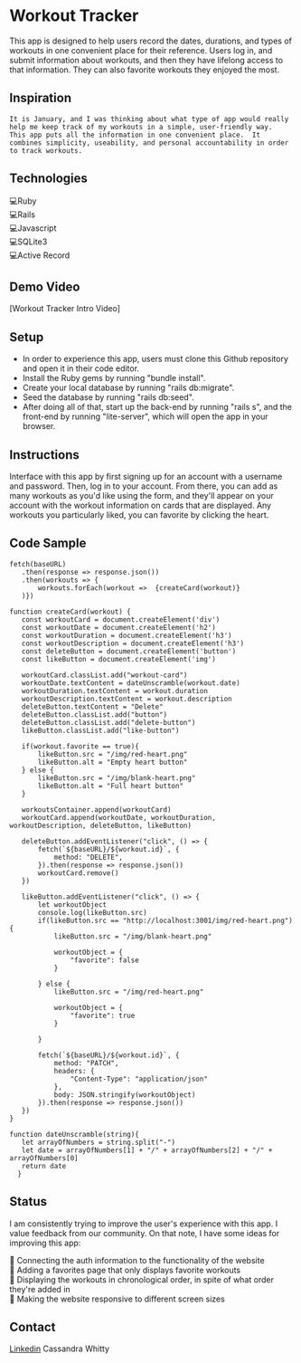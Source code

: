# Workout Tracker
  This app is designed to help users record the dates, durations, and types of workouts in one convenient place for their reference.  Users log in, and submit information about workouts, and then they have lifelong access to that information.  They can also favorite workouts they enjoyed the most.
  
  ## Inspiration
    It is January, and I was thinking about what type of app would really help me keep track of my workouts in a simple, user-friendly way.  This app puts all the information in one convenient place.  It combines simplicity, useability, and personal accountability in order to track workouts.
    
  ## Technologies
  
  💻Ruby <br />
  💻Rails <br />
  💻Javascript <br />
  💻SQLite3 <br />
  💻Active Record <br />
  
  ## Demo Video
  
  [Workout Tracker Intro Video]
  
  ## Setup
  
  - In order to experience this app, users must clone this Github repository and open it in their code editor. 
  - Install the Ruby gems by running "bundle install". 
  - Create your local database by running "rails db:migrate". 
  - Seed the database by running "rails db:seed". 
  - After doing all of that, start up the back-end by running "rails s", and the front-end by running "lite-server", which will open the app in your browser. 
  
 ## Instructions
 
  Interface with this app by first signing up for an account with a username and password.  Then, log in to your account.  From there, you can add as many workouts as you'd like using the form, and they'll appear on your account with the workout information on cards that are displayed.  Any workouts you particularly liked, you can favorite by clicking the heart.
  
 ## Code Sample
 
 ```
 fetch(baseURL)
    .then(response => response.json())
    .then(workouts => {
        workouts.forEach(workout =>  {createCard(workout)}
    )})

function createCard(workout) {
    const workoutCard = document.createElement('div')
    const workoutDate = document.createElement('h2')
    const workoutDuration = document.createElement('h3')
    const workoutDescription = document.createElement('h3')
    const deleteButton = document.createElement('button')
    const likeButton = document.createElement('img')

    workoutCard.classList.add("workout-card")
    workoutDate.textContent = dateUnscramble(workout.date)
    workoutDuration.textContent = workout.duration
    workoutDescription.textContent = workout.description
    deleteButton.textContent = "Delete"
    deleteButton.classList.add("button")
    deleteButton.classList.add("delete-button")
    likeButton.classList.add("like-button")

    if(workout.favorite == true){
        likeButton.src = "/img/red-heart.png"
        likeButton.alt = "Empty heart button"
    } else {
        likeButton.src = "/img/blank-heart.png"
        likeButton.alt = "Full heart button"
    }

    workoutsContainer.append(workoutCard)
    workoutCard.append(workoutDate, workoutDuration, workoutDescription, deleteButton, likeButton)

    deleteButton.addEventListener("click", () => {
        fetch(`${baseURL}/${workout.id}`, {
            method: "DELETE", 
        }).then(response => response.json())
        workoutCard.remove()
    })

    likeButton.addEventListener("click", () => {
        let workoutObject 
        console.log(likeButton.src)
        if(likeButton.src == "http://localhost:3001/img/red-heart.png") {
            likeButton.src = "/img/blank-heart.png"

            workoutObject = {
                "favorite": false
            }

        } else {
            likeButton.src = "/img/red-heart.png"

            workoutObject = {
                "favorite": true
            }
    
        }

        fetch(`${baseURL}/${workout.id}`, {
            method: "PATCH",
            headers: {
                "Content-Type": "application/json"
            },
            body: JSON.stringify(workoutObject)
        }).then(response => response.json())
    })
}

function dateUnscramble(string){
    let arrayOfNumbers = string.split("-")
    let date = arrayOfNumbers[1] + "/" + arrayOfNumbers[2] + "/" + arrayOfNumbers[0]
    return date
   }
 ```
 
 ## Status
 
 I am consistently trying to improve the user's experience with this app.  I value feedback from our community.  On that note, I have some ideas for improving this app:
 
 🦾 Connecting the auth information to the functionality of the website <br />
 🦾 Adding a favorites page that only displays favorite workouts <br />
 🦾 Displaying the workouts in chronological order, in spite of what order they're added in <br />
 🦾 Making the website responsive to different screen sizes <br />
 
 ## Contact
 
 [Linkedin](https://www.linkedin.com/in/cassandra-whitty-0a184a1a4/) Cassandra Whitty
 
  
